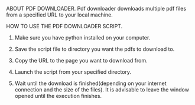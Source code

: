 ABOUT PDF DOWNLOADER.
Pdf downloader downloads multiple pdf files from a specified URL to your local machine.

HOW TO USE THE PDF DOWNLOADER SCRIPT.

1. Make sure you have python installed on your computer.

2. Save the script file to directory you want the pdfs to download to.

3. Copy the URL to the page you want to download from.

4. Launch the script from your specified directory.

5. Wait until the download is finished(depending on your internet connection and the size of the files). It is
advisable to leave the window opened until the execution finishes.

